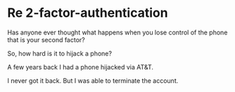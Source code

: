 # Re 2-factor-authentication
Has anyone ever thought what happens when you lose control of the phone that is your second factor? 

So, how hard is it to hijack a phone?

A few years back I had a phone hijacked via AT&T.

I never got it back. But I was able to terminate the account. 

